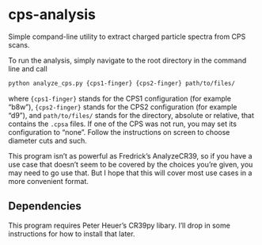 # cps-analysis

 Simple compand-line utility to extract charged particle spectra from CPS scans.

 To run the analysis, simply navigate to the root directory in the command line and call
 ~~~bash
 python analyze_cps.py {cps1-finger} {cps2-finger} path/to/files/
 ~~~
 where `{cps1-finger}` stands for the CPS1 configuration (for example “b8w”),
 `{cps2-finger}` stands for the CPS2 configuration (for example “d9”),
 and `path/to/files/` stands for the directory, absolute or relative, that contains the `.cpsa` files.
 If one of the CPS was not run, you may set its configuration to “none”.
 Follow the instructions on screen to choose diameter cuts and such.

 This program isn’t as powerful as Fredrick’s AnalyzeCR39,
 so if you have a use case that doesn’t seem to be covered by the choices you’re given,
 you may need to go use that.
 But I hope that this will cover most use cases in a more convenient format.

## Dependencies

 This program requires Peter Heuer’s CR39py libary.
 I’ll drop in some instructions for how to install that later.
